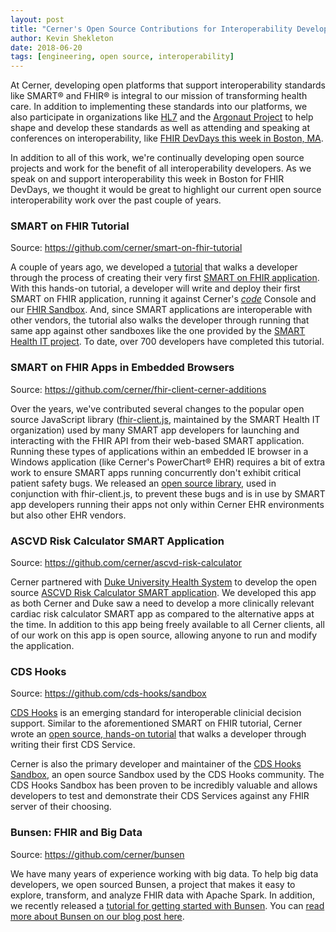 ```yaml
---
layout: post
title: "Cerner's Open Source Contributions for Interoperability Developers"
author: Kevin Shekleton
date: 2018-06-20
tags: [engineering, open source, interoperability]
---
```


At Cerner, developing open platforms that support interoperability standards like SMART® and FHIR® is integral to our mission of transforming health care. In addition to implementing these standards into our platforms, we also participate in organizations like [HL7](http://www.hl7.org/) and the [Argonaut Project](http://argonautwiki.hl7.org/index.php?title=Main_Page) to help shape and develop these standards as well as attending and speaking at conferences on interoperability, like [FHIR DevDays this week in Boston, MA](https://www.fhirdevdays.com/boston/).

In addition to all of this work, we're continually developing open source projects and work for the benefit of all interoperability developers. As we speak on and support interoperability this week in Boston for FHIR DevDays, we thought it would be great to highlight our current open source interoperability work over the past couple of years.

### SMART on FHIR Tutorial

Source: https://github.com/cerner/smart-on-fhir-tutorial

A couple of years ago, we developed a [tutorial](https://engineering.cerner.com/smart-on-fhir-tutorial/) that walks a developer through the process of creating their very first [SMART on FHIR application](https://smarthealthit.org/). With this hands-on tutorial, a developer will write and deploy their first SMART on FHIR application, running it against Cerner's [_code_](https://code.cerner.com/) Console and our [FHIR Sandbox](https://fhir.cerner.com/). And, since SMART applications are interoperable with other vendors, the tutorial also walks the developer through running that same app against other sandboxes like the one provided by the [SMART Health IT project](https://launch.smarthealthit.org/). To date, over 700 developers have completed this tutorial.

### SMART on FHIR Apps in Embedded Browsers

Source: https://github.com/cerner/fhir-client-cerner-additions

Over the years, we've contributed several changes to the popular open source JavaScript library ([fhir-client.js](https://github.com/smart-on-fhir/client-js), maintained by the SMART Health IT organization) used by many SMART app developers for launching and interacting with the FHIR API from their web-based SMART application. Running these types of applications within an embedded IE browser in a Windows application (like Cerner's PowerChart® EHR) requires a bit of extra work to ensure SMART apps running concurrently don't exhibit critical patient safety bugs. We released an [open source library](https://github.com/cerner/fhir-client-cerner-additions), used in conjunction with fhir-client.js, to prevent these bugs and is in use by SMART app developers running their apps not only within Cerner EHR environments but also other EHR vendors.

### ASCVD Risk Calculator SMART Application

Source: https://github.com/cerner/ascvd-risk-calculator

Cerner partnered with [Duke University Health System](https://www.dukehealth.org/) to develop the open source [ASCVD Risk Calculator SMART application](https://apps.smarthealthit.org/app/ascvd-risk-calculator). We developed this app as both Cerner and Duke saw a need to develop a more clinically relevant cardiac risk calculator SMART app as compared to the alternative apps at the time. In addition to this app being freely available to all Cerner clients, all of our work on this app is open source, allowing anyone to run and modify the application.

### CDS Hooks

Source: https://github.com/cds-hooks/sandbox

[CDS Hooks](https://cds-hooks.org) is an emerging standard for interoperable clinicial decision support. Similar to the aforementioned SMART on FHIR tutorial, Cerner wrote an [open source, hands-on tutorial](https://github.com/cerner/cds-services-tutorial) that walks a developer through writing their first CDS Service.

Cerner is also the primary developer and maintainer of the [CDS Hooks Sandbox](https://sandbox.cds-hooks.org/), an open source Sandbox used by the CDS Hooks community. The CDS Hooks Sandbox has been proven to be incredibly valuable and allows developers to test and demonstrate their CDS Services against any FHIR server of their choosing.

### Bunsen: FHIR and Big Data

Source: https://github.com/cerner/bunsen

We have many years of experience working with big data. To help big data developers, we open sourced Bunsen, a project that makes it easy to explore, transform, and analyze FHIR data with Apache Spark. In addition, we recently released a [tutorial for getting started with Bunsen](https://github.com/cerner/bunsen-tutorial). You can [read more about Bunsen on our blog post here](https://engineering.cerner.com/blog/announcing-bunsen-fhir-data-with-apache-spark/).
